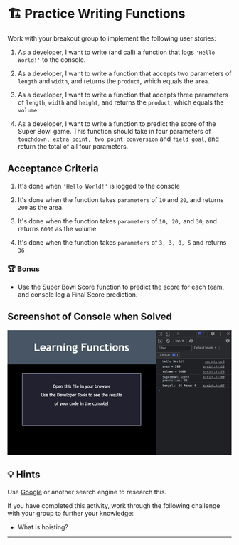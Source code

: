 # 🏗️ Practice Writing Functions

Work with your breakout group to implement the following user stories:

1. As a developer, I want to write (and call) a function that logs `'Hello World!'` to the console.

2. As a developer, I want to write a function that accepts two parameters of `length` and `width`, and returns the `product`, which equals the `area`.

3. As a developer, I want to write a function that accepts three parameters of `length`, `width` and `height`, and returns the `product`, which equals the `volume`.

4. As a developer, I want to write a function to predict the score of the Super Bowl game. This function should take in four parameters of `touchdown, extra point, two point conversion` and `field goal`, and return the total of all four parameters.

## Acceptance Criteria

1. It's done when `'Hello World!'` is logged to the console

2. It's done when the function takes `parameters` of `10` and `20`, and returns `200` as the area.

3. It's done when the function takes `parameters` of `10, 20,` and `30`, and returns `6000` as the volume.

4. It's done when the function takes `parameters` of `3, 3, 0, 5` and returns `36`

### 🏆 Bonus

* Use the Super Bowl Score function to predict the score for each team, and console log a Final Score prediction.

## Screenshot of Console when Solved

![screenshot-console-solved](../assets/images/screenshot-solved.png)

## 💡 Hints

Use [Google](https://www.google.com) or another search engine to research this.

If you have completed this activity, work through the following challenge with your group to further your knowledge:

* What is hoisting?

---
